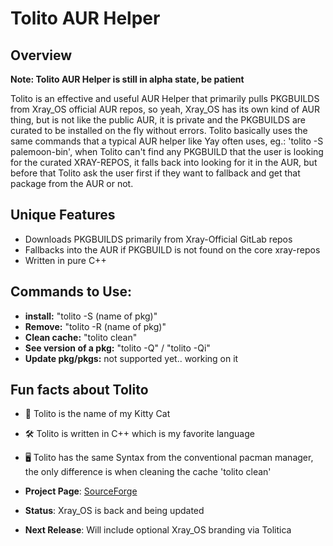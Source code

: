 # Tolito AUR Helper

## Overview

**Note: Tolito AUR Helper is still in alpha state, be patient**

Tolito is an effective and useful AUR Helper that primarily pulls PKGBUILDS from Xray_OS official AUR repos, so yeah, Xray_OS has its own kind of AUR thing, but is not like the public AUR, it is private and the PKGBUILDS are curated to be installed on the fly without errors. Tolito basically uses the same commands that a typical AUR helper like Yay often uses, eg.: 'tolito -S palemoon-bin', when Tolito can't find any PKGBUILD that the user is looking for the curated XRAY-REPOS, it falls back into looking for it in the AUR, but before that Tolito ask the user first if they want to fallback and get that package from the AUR or not.

## Unique Features
- Downloads PKGBUILDS primarily from Xray-Official GitLab repos
- Fallbacks into the AUR if PKGBUILD is not found on the core xray-repos
- Written in pure C++

## Commands to Use:
- **install:** "tolito -S (name of pkg)"
- **Remove:** "tolito -R (name of pkg)"
- **Clean cache:** "tolito clean"
- **See version of a pkg:** "tolito -Q" / "tolito -Qi"
- **Update pkg/pkgs:** not supported yet.. working on it

## Fun facts about Tolito
- 🎨 Tolito is the name of my Kitty Cat
- 🛠️ Tolito is written in C++ which is my favorite language
- 🖥️ Tolito has the same Syntax from the conventional pacman manager, the only difference is when cleaning the cache 'tolito clean'

- **Project Page**: [SourceForge](https://sourceforge.net/projects/tolito/)
- **Status**: Xray_OS is back and being updated
- **Next Release**: Will include optional Xray_OS branding via Tolitica
